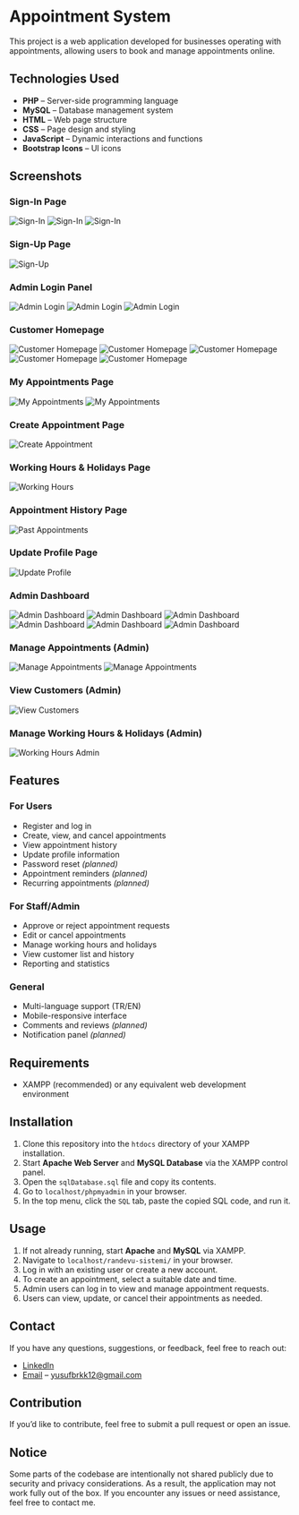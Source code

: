 # Appointment System

This project is a web application developed for businesses operating with appointments, allowing users to book and manage appointments online.

## Technologies Used

- **PHP** – Server-side programming language  
- **MySQL** – Database management system  
- **HTML** – Web page structure  
- **CSS** – Page design and styling  
- **JavaScript** – Dynamic interactions and functions  
- **Bootstrap Icons** – UI icons  

## Screenshots

### Sign-In Page  
![Sign-In](Screenshots/sign-in.png) ![Sign-In](Screenshots/sign-in1.png) ![Sign-In](Screenshots/sign-in2.png)  

### Sign-Up Page  
![Sign-Up](Screenshots/sign-up.png)  

### Admin Login Panel  
![Admin Login](Screenshots/admin-log-in.png) ![Admin Login](Screenshots/admin-log-in1.png) ![Admin Login](Screenshots/admin-log-in2.png)  

### Customer Homepage  
![Customer Homepage](Screenshots/APPOINTMENTS.png) ![Customer Homepage](Screenshots/APPOINTMENTS1.png) ![Customer Homepage](Screenshots/APPOINTMENTS2.png) ![Customer Homepage](Screenshots/APPOINTMENTS3.png) ![Customer Homepage](Screenshots/APPOINTMENTS4.png)  

### My Appointments Page  
![My Appointments](Screenshots/MYAPPTS.png) ![My Appointments](Screenshots/MYAPPTS1.png)  

### Create Appointment Page  
![Create Appointment](Screenshots/MAKEAPPT.png)  

### Working Hours & Holidays Page  
![Working Hours](Screenshots/WORKTIMES.png)  

### Appointment History Page  
![Past Appointments](Screenshots/PASTAPPTS.png)  

### Update Profile Page  
![Update Profile](Screenshots/Profile-update.png)  

### Admin Dashboard  
![Admin Dashboard](Screenshots/admin.png) ![Admin Dashboard](Screenshots/admin1.png) ![Admin Dashboard](Screenshots/admin2.png) ![Admin Dashboard](Screenshots/admin3.png) ![Admin Dashboard](Screenshots/admin4.png) ![Admin Dashboard](Screenshots/admin5.png)  

### Manage Appointments (Admin)  
![Manage Appointments](Screenshots/admin-appts.png) ![Manage Appointments](Screenshots/admin-appts1.png)  

### View Customers (Admin)  
![View Customers](Screenshots/admin-users.png)  

### Manage Working Hours & Holidays (Admin)  
![Working Hours Admin](Screenshots/admin-worktimes.png)  

## Features

### For Users  
- Register and log in  
- Create, view, and cancel appointments  
- View appointment history  
- Update profile information  
- Password reset _(planned)_  
- Appointment reminders _(planned)_  
- Recurring appointments _(planned)_  

### For Staff/Admin  
- Approve or reject appointment requests  
- Edit or cancel appointments  
- Manage working hours and holidays  
- View customer list and history  
- Reporting and statistics  

### General  
- Multi-language support (TR/EN)  
- Mobile-responsive interface  
- Comments and reviews _(planned)_  
- Notification panel _(planned)_  

## Requirements

- XAMPP (recommended) or any equivalent web development environment  

## Installation

1. Clone this repository into the `htdocs` directory of your XAMPP installation.  
2. Start **Apache Web Server** and **MySQL Database** via the XAMPP control panel.  
3. Open the `sqlDatabase.sql` file and copy its contents.  
4. Go to `localhost/phpmyadmin` in your browser.  
5. In the top menu, click the `SQL` tab, paste the copied SQL code, and run it.

## Usage

1. If not already running, start **Apache** and **MySQL** via XAMPP.  
2. Navigate to `localhost/randevu-sistemi/` in your browser.  
3. Log in with an existing user or create a new account.  
4. To create an appointment, select a suitable date and time.  
5. Admin users can log in to view and manage appointment requests.  
6. Users can view, update, or cancel their appointments as needed.  

## Contact

If you have any questions, suggestions, or feedback, feel free to reach out:

- [LinkedIn](http://www.linkedin.com/in/yusuf-burkuk-390b4027a)  
- [Email](mailto:yusufbrkk12@gmail.com) – yusufbrkk12@gmail.com  

## Contribution

If you’d like to contribute, feel free to submit a pull request or open an issue.

## Notice

Some parts of the codebase are intentionally not shared publicly due to security and privacy considerations. As a result, the application may not work fully out of the box. If you encounter any issues or need assistance, feel free to contact me.
